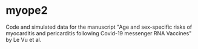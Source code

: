 # myope2
Code and simulated data for the manuscript "Age and sex-specific risks of myocarditis and pericarditis following Covid-19 messenger RNA Vaccines" by Le Vu et al.
